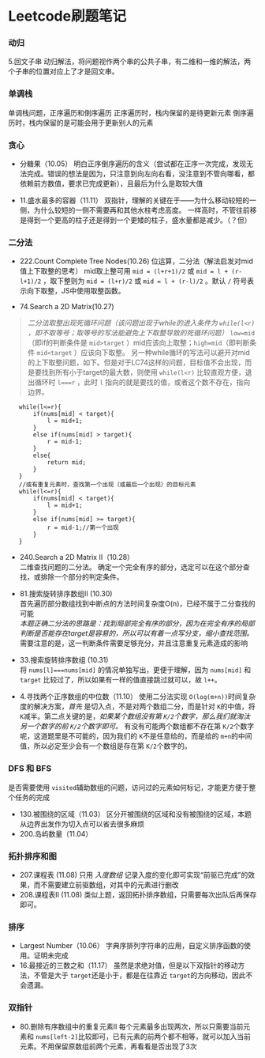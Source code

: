 # Leetcode刷题笔记

### 动归
  5.回文子串
  动归解法，将问题视作两个串的公共子串，有二维和一维的解法，两个子串的位置对应上了才是回文串。

### 单调栈
 单调栈问题，正序遍历和倒序遍历
正序遍历时，栈内保留的是待更新元素
倒序遍历时，栈内保留的是可能会用于更新别人的元素

### 贪心
 * 分糖果（10.05）
   明白正序倒序遍历的含义（尝试都在正序一次完成，发现无法完成。错误的想法是因为，只注意到向左向右看，没注意到不管向哪看，都依赖前方数值，要求已完成更新），且最后为什么是取较大值

 * 11.盛水最多的容器（11.11）
  双指针，理解的关键在于——为什么移动较短的一侧，为什么较短的一侧不需要再和其他水柱考虑高度。
  一样高时，不管往前移是得到一个更高的柱子还是得到一个更矮的柱子，盛水量都是减少。（？但）

### 二分法
 * 222.Count Complete Tree Nodes(10.26)  位运算，二分法（解法启发对mid值上下取整的思考）  mid取上整可用 `mid = (l+r+1)/2` 或 `mid = l + (r-l+1)/2` ，取下整则为 `mid = (l+r)/2` 或 `mid = l + (r-l)/2` 。默认 `/` 符号表示向下取整，JS中使用取整函数。
   
 * 74.Search a 2D Matrix(10.27)
 >*二分法取整出现死循环问题（该问题出现于while的进入条件为 `while(l<r)` ，即不取等号；取等号的写法能避免上下取整导致的死循环问题）*  `low=mid`（即if的判断条件是 `mid>target` ）mid应该向上取整；`high=mid`（即判断条件 `mid<target` ）应该向下取整。
 > 另一种while循环的写法可以避开对mid的上下取整问题，如下。但是对于LC74这样的问题，目标值不会出现，而是要找到所有小于target的最大数，则使用 `while(l<r)` 比较直观方便，退出循环时 `l===r` ，此时 `l` 指向的就是要找的值，或者这个数不存在，指向边界。
 ```
    while(l<=r){
        if(nums[mid] < target){
            l = mid+1;
        }
        else if(nums[mid] > target){
            r = mid-1;
        }
        else{
            return mid;
        }
    }
    //或有重复元素时，查找第一个出现（或最后一个出现）的目标元素
    while(l<=r){
        if(nums[mid] < target){
            l = mid+1;
        }
        else if(nums[mid] >= target){
            r = mid-1;//第一个出现
        }
    }
 ```

 * 240.Search a 2D Matrix II（10.28）  
   二维查找问题的二分法。  确定一个完全有序的部分，选定可以在这个部分查找，或排除一个部分的判定条件。

 * 81.搜索旋转排序数组II (10.30)  
   首先遍历部分数组找到中断点的方法时间复杂度O(n)，已经不属于二分查找的可能  
   *本题正确二分法的思路是：找到局部完全有序的部分，因为在完全有序的局部判断是否能存在target是容易的，所以可以有着一点写分支，缩小查找范围。*  
   需要注意的是，这一判断条件需要足够充分，并且注意重复元素造成的影响

 * 33.搜索旋转排序数组 (10.31)  
   将 `nums[l]===nums[mid]` 的情况单独写出，更便于理解，因为 `nums[mid]` 和 `target` 比较过了，所以如果有一样的值直接跳过就可以，故 `l++`。
 
 * 4.寻找两个正序数组的中位数（11.10）
   使用二分法实现 `O(log(m+n))`时间复杂度的解决方案，*首先* 是切入点，不是对两个数组二分，而是针对 `K`的中值，将 `K`减半。第二点关键的是，*如果某个数组没有第 `K/2`个数字，那么我们就淘汰另一个数字的前 `K/2`个数字即可。* 有没有可能两个数组都不存在第 `K/2`个数字呢，这道题里是不可能的，因为我们的 `K`不是任意给的，而是给的 `m+n`的中间值，所以必定至少会有一个数组是存在第 `K/2`个数字的。
 
### DFS 和 BFS
 是否需要使用 `visited`辅助数组的问题，访问过的元素如何标记，才能更方便于整个任务的完成
 * 130.被围绕的区域（11.03）
   区分开被围绕的区域和没有被围绕的区域，本题从边界出发作为切入点可以省去很多麻烦
 * 200.岛屿数量（11.04）

### 拓扑排序和图
 * 207.课程表 (11.08)
 只用 *入度数组* 记录入度的变化即可实现“前驱已完成”的效果，而不需要建立前驱数组，对其中的元素进行删改
 * 208.课程表Ⅱ (11.08)
 类似上题，返回拓扑排序数组，只需要每次出队后再保存即可。

### 排序
 * Largest Number（10.06）
 字典序排列字符串的应用，自定义排序函数的使用。证明未完成
 * 16.最接近的三数之和（11.17）
 虽然是求绝对值，但是以下双指针的移动方法，不管是大于 `target`还是小于，都是在往靠近 `target`的方向移动，因此不会遗漏。

### 双指针
 * 80.删除有序数组中的重复元素Ⅱ
 每个元素最多出现两次，所以只需要当前元素和 `nums[left-2]`比较即可，已有元素的前两个都不相等，就可以加入当前元素。不用保留原数组前两个元素，再看看是否出现了3次